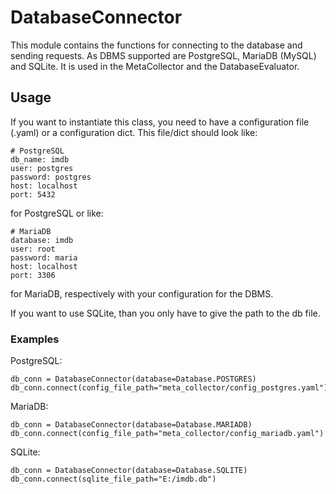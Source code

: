 # DatabaseConnector
This module contains the functions for connecting to the database and sending requests. As DBMS supported are PostgreSQL, MariaDB (MySQL) and SQLite. It is used in the MetaCollector and the DatabaseEvaluator.

## Usage
If you want to instantiate this class, you need to have a configuration file (.yaml) or a configuration dict. This file/dict should look like:

```
# PostgreSQL
db_name: imdb
user: postgres
password: postgres
host: localhost
port: 5432
```

for PostgreSQL or like:

```
# MariaDB
database: imdb
user: root
password: maria
host: localhost
port: 3306
```

for MariaDB, respectively with your configuration for the DBMS.

If you want to use SQLite, than you only have to give the path to the db file.

### Examples
PostgreSQL:
```
db_conn = DatabaseConnector(database=Database.POSTGRES)
db_conn.connect(config_file_path="meta_collector/config_postgres.yaml")
```

MariaDB:
```
db_conn = DatabaseConnector(database=Database.MARIADB)
db_conn.connect(config_file_path="meta_collector/config_mariadb.yaml")
```

SQLite:
```
db_conn = DatabaseConnector(database=Database.SQLITE)
db_conn.connect(sqlite_file_path="E:/imdb.db")
```

